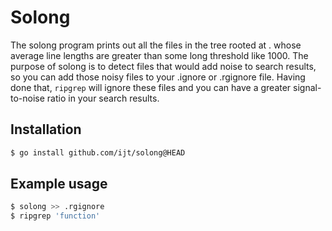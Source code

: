 Solong
======

The solong program prints out all the files in the tree rooted at . whose average line lengths are greater than some long threshold like 1000. The purpose of solong is to detect files that would add noise to search results, so you can add those noisy files to your .ignore or .rgignore file. Having done that, `ripgrep` will ignore these files and you can have a greater signal-to-noise ratio in your search results.

## Installation
```sh
$ go install github.com/ijt/solong@HEAD
```

## Example usage
```sh
$ solong >> .rgignore
$ ripgrep 'function'
```
